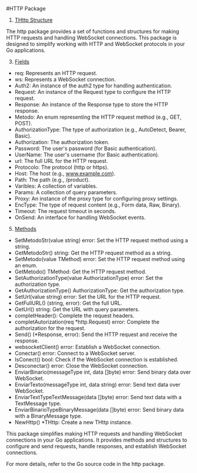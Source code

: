 #HTTP Package
1. [THttp Structure](#THttpStructure)
   
 The http package provides a set of functions and structures for making HTTP requests and handling WebSocket connections. This package is designed to simplify working with HTTP and WebSocket protocols in your Go applications.

3. [Fields](#Fields)
   
- req: Represents an HTTP request.
- ws: Represents a WebSocket connection.
- Auth2: An instance of the auth2 type for handling authentication.
- Request: An instance of the Request type to configure the HTTP request.
- Response: An instance of the Response type to store the HTTP response.
- Metodo: An enum representing the HTTP request method (e.g., GET, POST).
- AuthorizationType: The type of authorization (e.g., AutoDetect, Bearer, Basic).
- Authorization: The authorization token.
- Password: The user's password (for Basic authentication).
- UserName: The user's username (for Basic authentication).
- url: The full URL for the HTTP request.
- Protocolo: The protocol (http or https).
- Host: The host (e.g., www.example.com).
- Path: The path (e.g., /product).
- Varibles: A collection of variables.
- Params: A collection of query parameters.
- Proxy: An instance of the proxy type for configuring proxy settings.
- EncType: The type of request content (e.g., Form data, Raw, Binary).
- Timeout: The request timeout in seconds.
- OnSend: An interface for handling WebSocket events.

5. [Methods](#Methods)

- SetMetodoStr(value string) error: Set the HTTP request method using a string.
- GetMetodoStr() string: Get the HTTP request method as a string.
- SetMetodo(value TMethod) error: Set the HTTP request method using an enum.
- GetMetodo() TMethod: Get the HTTP request method.
- SetAuthorizationType(value AuthorizationType) error: Set the authorization type.
- GetAuthorizationType() AuthorizationType: Get the authorization type.
- SetUrl(value string) error: Set the URL for the HTTP request.
- GetFullURL() (string, error): Get the full URL.
- GetUrl() string: Get the URL with query parameters.
- completHeader(): Complete the request headers.
- completAutorization(req *http.Request) error: Complete the authorization for the request.
- Send() (*Response, error): Send the HTTP request and receive the response.
- websocketClient() error: Establish a WebSocket connection.
- Conectar() error: Connect to a WebSocket server.
- IsConect() bool: Check if the WebSocket connection is established.
- Desconectar() error: Close the WebSocket connection.
- EnviarBinario(messageType int, data []byte) error: Send binary data over WebSocket.
- EnviarTexto(messageType int, data string) error: Send text data over WebSocket.
- EnviarTextTypeTextMessage(data []byte) error: Send text data with a TextMessage type.
- EnviarBinarioTypeBinaryMessage(data []byte) error: Send binary data with a BinaryMessage type.
- NewHttp() *THttp: Create a new THttp instance.
  
This package simplifies making HTTP requests and handling WebSocket connections in your Go applications. It provides methods and structures to configure and send requests, handle responses, and establish WebSocket connections.

For more details, refer to the Go source code in the http package.
